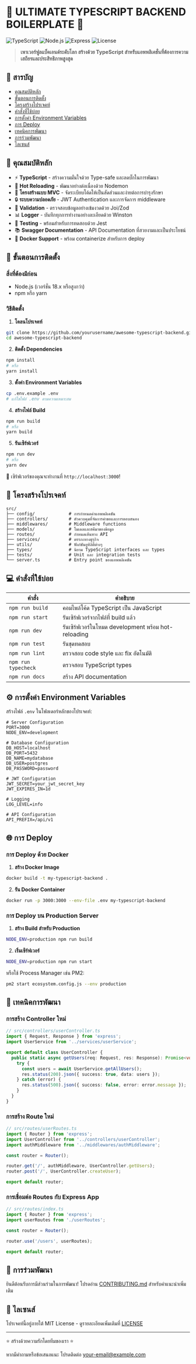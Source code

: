 # 🚀 ULTIMATE TYPESCRIPT BACKEND BOILERPLATE 🚀

![TypeScript](https://img.shields.io/badge/TypeScript-v4.9.5-blue)
![Node.js](https://img.shields.io/badge/Node.js-v18.x-green)
![Express](https://img.shields.io/badge/Express-v4.18.2-lightgrey)
![License](https://img.shields.io/badge/license-MIT-orange)

> **เพาเวอร์ฟูลแบ็คเอนด์ระดับโลก สร้างด้วย TypeScript สำหรับแอพพลิเคชั่นที่ต้องการความเสถียรและประสิทธิภาพสูงสุด**

## 📑 สารบัญ

- [คุณสมบัติหลัก](#คุณสมบัติหลัก)
- [ขั้นตอนการติดตั้ง](#ขั้นตอนการติดตั้ง)
- [โครงสร้างโปรเจคท์](#โครงสร้างโปรเจคท์)
- [คำสั่งที่ใช้บ่อย](#คำสั่งที่ใช้บ่อย)
- [การตั้งค่า Environment Variables](#การตั้งค่า-environment-variables)
- [การ Deploy](#การ-deploy)
- [เทคนิคการพัฒนา](#เทคนิคการพัฒนา)
- [การร่วมพัฒนา](#การร่วมพัฒนา)
- [ไลเซนส์](#ไลเซนส์)

## 🌟 คุณสมบัติหลัก

- ⚡ **TypeScript** - สร้างความมั่นใจด้วย Type-safe และลดบั๊กในการพัฒนา
- 🔄 **Hot Reloading** - พัฒนาอย่างต่อเนื่องด้วย Nodemon
- 🧱 **โครงสร้างแบบ MVC** - จัดระเบียบโค้ดให้เป็นสัดส่วนและง่ายต่อการบำรุงรักษา
- 🔒 **ระบบความปลอดภัย** - JWT Authentication และการจัดการ middleware
- 📝 **Validation** - ตรวจสอบข้อมูลอย่างเข้มงวดด้วย Joi/Zod
- 📊 **Logger** - บันทึกทุกการทำงานอย่างละเอียดด้วย Winston
- 🧪 **Testing** - พร้อมสำหรับการทดสอบด้วย Jest
- 📚 **Swagger Documentation** - API Documentation ที่สวยงามและเป็นประโยชน์
- 🐳 **Docker Support** - พร้อม containerize สำหรับการ deploy

## 🚀 ขั้นตอนการติดตั้ง

### สิ่งที่ต้องมีก่อน

- Node.js (เวอร์ชั่น 18.x หรือสูงกว่า)
- npm หรือ yarn

### วิธีติดตั้ง

1. **โคลนโปรเจคท์**

```bash
git clone https://github.com/yourusername/awesome-typescript-backend.git
cd awesome-typescript-backend
```

2. **ติดตั้ง Dependencies**

```bash
npm install
# หรือ
yarn install
```

3. **ตั้งค่า Environment Variables**

```bash
cp .env.example .env
# แก้ไขไฟล์ .env ตามความเหมาะสม
```

4. **สร้างไฟล์ Build**

```bash
npm run build
# หรือ
yarn build
```

5. **รันเซิร์ฟเวอร์**

```bash
npm run dev
# หรือ
yarn dev
```

🎉 เซิร์ฟเวอร์ของคุณจะทำงานที่ `http://localhost:3000`!

## 📁 โครงสร้างโปรเจคท์

```
src/
├── config/             # การกำหนดค่าแอพพลิเคชัน
├── controllers/        # ตัวควบคุมที่จัดการคำขอและการตอบสนอง
├── middlewares/        # Middleware functions
├── models/             # โมเดลและสคีมาของข้อมูล
├── routes/             # กำหนดเส้นทาง API
├── services/           # ตรรกะทางธุรกิจ
├── utils/              # ฟังก์ชันยูทิลิตี้ต่างๆ
├── types/              # นิยาม TypeScript interfaces และ types
├── tests/              # Unit และ integration tests
└── server.ts           # Entry point ของแอพพลิเคชัน
```

## 💻 คำสั่งที่ใช้บ่อย

| คำสั่ง | คำอธิบาย |
|--------|------------|
| `npm run build` | คอมไพล์โค้ด TypeScript เป็น JavaScript |
| `npm run start` | รันเซิร์ฟเวอร์จากไฟล์ที่ build แล้ว |
| `npm run dev` | รันเซิร์ฟเวอร์ในโหมด development พร้อม hot-reloading |
| `npm run test` | รันชุดทดสอบ |
| `npm run lint` | ตรวจสอบ code style และ fix อัตโนมัติ |
| `npm run typecheck` | ตรวจสอบ TypeScript types |
| `npm run docs` | สร้าง API documentation |

## ⚙️ การตั้งค่า Environment Variables

สร้างไฟล์ `.env` ในโฟลเดอร์หลักของโปรเจคท์:

```env
# Server Configuration
PORT=3000
NODE_ENV=development

# Database Configuration
DB_HOST=localhost
DB_PORT=5432
DB_NAME=mydatabase
DB_USER=postgres
DB_PASSWORD=password

# JWT Configuration
JWT_SECRET=your_jwt_secret_key
JWT_EXPIRES_IN=1d

# Logging
LOG_LEVEL=info

# API Configuration
API_PREFIX=/api/v1
```

## 🌐 การ Deploy

### การ Deploy ด้วย Docker

1. **สร้าง Docker Image**

```bash
docker build -t my-typescript-backend .
```

2. **รัน Docker Container**

```bash
docker run -p 3000:3000 --env-file .env my-typescript-backend
```

### การ Deploy บน Production Server

1. **สร้าง Build สำหรับ Production**

```bash
NODE_ENV=production npm run build
```

2. **เริ่มเซิร์ฟเวอร์**

```bash
NODE_ENV=production npm run start
```

หรือใช้ Process Manager เช่น PM2:

```bash
pm2 start ecosystem.config.js --env production
```

## 🧠 เทคนิคการพัฒนา

### การสร้าง Controller ใหม่

```typescript
// src/controllers/userController.ts
import { Request, Response } from 'express';
import UserService from '../services/userService';

export default class UserController {
  public static async getUsers(req: Request, res: Response): Promise<void> {
    try {
      const users = await UserService.getAllUsers();
      res.status(200).json({ success: true, data: users });
    } catch (error) {
      res.status(500).json({ success: false, error: error.message });
    }
  }
}
```

### การสร้าง Route ใหม่

```typescript
// src/routes/userRoutes.ts
import { Router } from 'express';
import UserController from '../controllers/userController';
import authMiddleware from '../middlewares/authMiddleware';

const router = Router();

router.get('/', authMiddleware, UserController.getUsers);
router.post('/', UserController.createUser);

export default router;
```

### การเชื่อมต่อ Routes กับ Express App

```typescript
// src/routes/index.ts
import { Router } from 'express';
import userRoutes from './userRoutes';

const router = Router();

router.use('/users', userRoutes);

export default router;
```

## 👥 การร่วมพัฒนา

ยินดีต้อนรับการมีส่วนร่วมในการพัฒนา! โปรดอ่าน [CONTRIBUTING.md](CONTRIBUTING.md) สำหรับคำแนะนำเพิ่มเติม

## 📜 ไลเซนส์

โปรเจคท์นี้อยู่ภายใต้ MIT License - ดูรายละเอียดเพิ่มเติมที่ [LICENSE](LICENSE)

---

⭐ สร้างด้วยความรักโดยทีมของเรา ⭐

หากมีคำถามหรือข้อเสนอแนะ โปรดติดต่อ [your-email@example.com](mailto:your-email@example.com)
